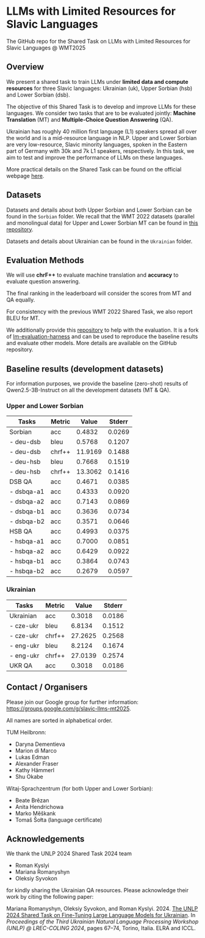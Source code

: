 # LLMs with Limited Resources for Slavic Languages

The GitHub repo for the Shared Task on LLMs with Limited Resources for Slavic Languages @ WMT2025 

## Overview
We present a shared task to train LLMs under **limited data and compute resources** for three Slavic languages: Ukrainian (uk), Upper Sorbian (hsb) and Lower Sorbian (dsb).

The objective of this Shared Task is to develop and improve LLMs for these languages. We consider two tasks that are to be evaluated jointly: **Machine Translation** (MT) and **Multiple-Choice Question Answering** (QA).


Ukrainian has roughly 40 million first language (L1) speakers spread all over the world and is a mid-resource language in NLP.
Upper and Lower Sorbian are very low-resource, Slavic minority languages, spoken in the Eastern part of Germany with 30k and 7k L1 speakers, respectively.
In this task, we aim to test and improve the performance of LLMs on these languages.

More practical details on the Shared Task can be found on the official webpage [here](https://www2.statmt.org/wmt25/limited-resources-slavic-llm.html).


## Datasets
Datasets and details about both Upper Sorbian and Lower Sorbian can be found in the `Sorbian` folder. We recall that the WMT 2022 datasets (parallel and monolingual data) for Upper and Lower Sorbian MT can be found in [this repository](https://github.com/mariondimarco/WMT22_UnsupVeryLowResMT_Data/).

Datasets and details about Ukrainian can be found in the `Ukrainian` folder. 


## Evaluation Methods

We will use **chrF++** to evaluate machine translation and **accuracy** to evaluate question answering.

The final ranking in the leaderboard will consider the scores from MT and QA equally.

For consistency with the previous WMT 2022 Shared Task, we also report BLEU for MT.


We additionally provide this [repository](https://github.com/TUM-NLP/wmt25-lrsl-evaluation) to help with the evaluation. It is a fork of [lm-evaluation-harness](https://github.com/EleutherAI/lm-evaluation-harness) and can be used to reproduce the baseline results and evaluate other models. More details are available on the GitHub repository.


## Baseline results (development datasets)
For information purposes, we provide the baseline (zero-shot) results of Qwen2.5-3B-Instruct on all the development datasets (MT & QA). 

### Upper and Lower Sorbian

| Tasks | Metric | Value | Stderr |
| - | - | - | - |
| Sorbian | acc | 0.4832 | 0.0269 |
| - deu-dsb | bleu | 0.5768 | 0.1207 |
| - deu-dsb | chrf++ | 11.9169 | 0.1488 |
| - deu-hsb | bleu | 0.7668 | 0.1519 |
| - deu-hsb | chrf++ | 13.3062 | 0.1416 |
| DSB QA | acc | 0.4671 | 0.0385 |
| - dsbqa-a1 | acc | 0.4333 | 0.0920 |
| - dsbqa-a2 | acc | 0.7143 | 0.0869 |
| - dsbqa-b1 | acc | 0.3636 | 0.0734 |
| - dsbqa-b2 | acc | 0.3571 | 0.0646 |
| HSB QA | acc | 0.4993 | 0.0375 |
| - hsbqa-a1 | acc | 0.7000 | 0.0851 |
| - hsbqa-a2 | acc | 0.6429 | 0.0922 |
| - hsbqa-b1 | acc | 0.3864 | 0.0743 |
| - hsbqa-b2 | acc | 0.2679 | 0.0597 |

### Ukrainian

| Tasks | Metric | Value | Stderr |
| - | - | - | - |
| Ukrainian | acc | 0.3018 | 0.0186 |
| - cze-ukr | bleu | 6.8134 | 0.1512 |
| - cze-ukr | chrf++ | 27.2625 | 0.2568 |
| - eng-ukr | bleu | 8.2124 | 0.1674 |
| - eng-ukr | chrf++ | 27.0139 | 0.2574 |
| UKR QA | acc | 0.3018 | 0.0186 |

## Contact / Organisers
Please join our Google group for further information: https://groups.google.com/g/slavic-llms-mt2025.

All names are sorted in alphabetical order. 

TUM Heilbronn:
- Daryna Dementieva
- Marion di Marco
- Lukas Edman
- Alexander Fraser
- Kathy Hämmerl
- Shu Okabe

Witaj-Sprachzentrum (for both Upper and Lower Sorbian):
- Beate Brězan 
- Anita Hendrichowa 
- Marko Měškank
- Tomaš Šołta (language certificate)

## Acknowledgements
We thank the UNLP 2024 Shared Task 2024 team
- Roman Kyslyi
- Mariana Romanyshyn
- Oleksiy Syvokon

for kindly sharing the Ukrainian QA resources. 
Please acknowledge their work by citing the following paper:

Mariana Romanyshyn, Oleksiy Syvokon, and Roman Kyslyi. 2024. [The UNLP 2024 Shared Task on Fine-Tuning Large Language Models for Ukrainian](https://aclanthology.org/2024.unlp-1.9/). In *Proceedings of the Third Ukrainian Natural Language Processing Workshop (UNLP) @ LREC-COLING 2024*, pages 67–74, Torino, Italia. ELRA and ICCL.
